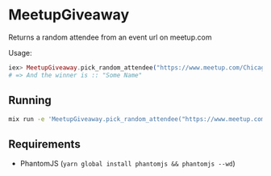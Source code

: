 # MeetupGiveaway

Returns a random attendee from an event url on meetup.com

Usage:

  ```elixir
  iex> MeetupGiveaway.pick_random_attendee("https://www.meetup.com/ChicagoElixir/events/241965932/")
  # => And the winner is :: "Some Name"
  ```

## Running

```bash
mix run -e 'MeetupGiveaway.pick_random_attendee("https://www.meetup.com/ChicagoElixir/events/241965932/")'
```


## Requirements

- PhantomJS (`yarn global install phantomjs && phantomjs --wd`)
